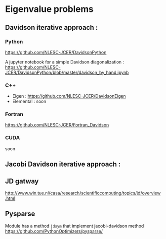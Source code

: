 # Eigenvalue problems

## Davidson iterative approach :

### Python 
https://github.com/NLESC-JCER/DavidsonPython

A jupyter notebook for a simple Davidson diagonalization :
https://github.com/NLESC-JCER/DavidsonPython/blob/master/davidson_by_hand.ipynb

### C++
  * Eigen : https://github.com/NLESC-JCER/DavidsonEigen
  * Elemental : soon

### Fortran
https://github.com/NLESC-JCER/Fortran_Davidson

### CUDA
soon 

## Jacobi Davidson iterative approach :

## JD gatway
http://www.win.tue.nl/casa/research/scientificcomputing/topics/jd/overview.html

## Pysparse
Module has a method `jdsym` that implement jacobi-davidson method
https://github.com/PythonOptimizers/pysparse/ 
